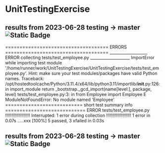 # UnitTestingExercise
## __results from 2023-06-28__ testing -> master ![Static Badge](https://img.shields.io/badge/test-fail-red)


==================================== ERRORS ====================================
___________________ ERROR collecting tests/test_employee.py ____________________
ImportError while importing test module '/home/runner/work/UnitTestingExercise/UnitTestingExercise/tests/test_employee.py'.
Hint: make sure your test modules/packages have valid Python names.
Traceback:
/opt/hostedtoolcache/Python/3.11.4/x64/lib/python3.11/importlib/__init__.py:126: in import_module
    return _bootstrap._gcd_import(name[level:], package, level)
tests/test_employee.py:3: in <module>
    from Employee import Employee
E   ModuleNotFoundError: No module named 'Employee'
=========================== short test summary info ============================
ERROR tests/test_employee.py
!!!!!!!!!!!!!!!!!!!! Interrupted: 1 error during collection !!!!!!!!!!!!!!!!!!!!
1 error in 0.07s
.....xxx                                                                 [100%]
5 passed, 3 xfailed in 0.03s

## __results from 2023-06-28__ testing -> master ![Static Badge](https://img.shields.io/badge/test-pass-green)

